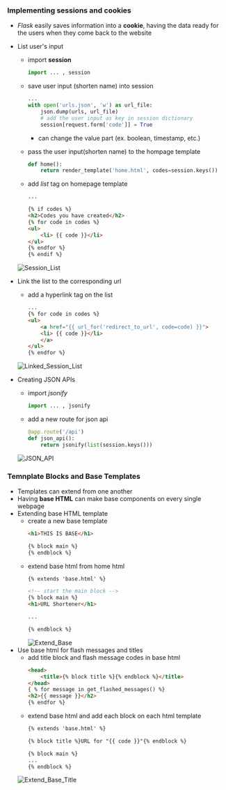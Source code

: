 ### Implementing **sessions** and **cookies**
- _Flask_ easily saves information into a **cookie**, having the data ready for the users when they come back to the website

- List user's input
    - import **session**
        ```python
        import ... , session
        ```
    
    - save user input (shorten name) into session
        ```python
        ...
        with open('urls.json', 'w') as url_file:
            json.dump(urls, url_file)
            # add the user input as key in session dictionary
            session[request.form['code']] = True
        ```
        - can change the value part (ex. boolean, timestamp, etc.)
    
    - pass the user input(shorten name) to the hompage template
        ```python
        def home():
            return render_template('home.html', codes=session.keys())
        ```
    - add _list_ tag on homepage template
        ```html
        ...

        {% if codes %}
        <h2>Codes you have created</h2>
        {% for code in codes %}
        <ul>
            <li> {{ code }}</li>
        </ul>
        {% endfor %}
        {% endif %}
        ```
    ![Session_List](session_list.png)

- Link the list to the corresponding url
    - add a hyperlink tag on the list
        ```html
        ...
        {% for code in codes %}
        <ul>
            <a href="{{ url_for('redirect_to_url', code=code) }}">
            <li> {{ code }}</li>
            </a>
        </ul>
        {% endfor %}
        ```
    ![Linked_Session_List](session_link.png)

- Creating JSON APIs
    - import _jsonify_
        ```python
        import ... , jsonify
        ```
    - add a new route for json api
        ```python
        @app.route('/api')
        def json_api():
            return jsonify(list(session.keys()))
        ```
    ![JSON_API](json_api.png)

### Temnplate Blocks and Base Templates
- Templates can extend from one another
- Having **base HTML** can make base components on every single webpage
- Extending base HTML template
    - create a new base template
        ```html
        <h1>THIS IS BASE</h1>

        {% block main %}
        {% endblock %}
        ```
    - extend base html from home html
        ```html
        {% extends 'base.html' %}
        
        <!-- start the main block -->
        {% block main %}
        <h1>URL Shortener</h1>

        ...

        {% endblock %}
        ```
        ![Extend_Base](extend_base1.png)
- Use base html for flash messages and titles
    - add title block and flash message codes in base html
        ```html
        <head>
            <title>{% block title %}{% endblock %}</title>
        </head>
        { % for message in get_flashed_messages() %}
        <h2>{{ message }}</h2>
        {% endfor %}
        ```
    - extend base html and add each block on each html template
        ```html
        {% extends 'base.html' %}

        {% block title %}URL for "{{ code }}"{% endblock %}

        {% block main %}
        ...
        {% endblock %}
        ```
    ![Extend_Base_Title](extend_base2.png)